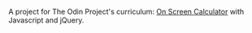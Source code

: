 A project for The Odin Project's curriculum: [On Screen Calculator](http://www.theodinproject.com/javascript-and-jquery/on-screen-calculator) with Javascript and jQuery.
